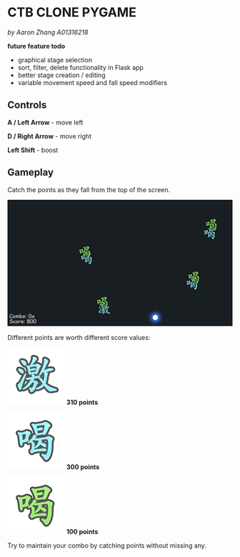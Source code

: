 # CTB CLONE PYGAME

*by Aaron Zhang A01316218*

**future feature todo**
  - graphical stage selection
  - sort, filter, delete functionality in Flask app
  - better stage creation / editing
  - variable movement speed and fall speed modifiers

## Controls

**A / Left Arrow** - move left

**D / Right Arrow** - move right

**Left Shift** - boost

## Gameplay

Catch the points as they fall from the top of the screen.

![gameplay](images/gameplay.png)

Different points are worth different score values:

![310](sprites/point_boost.png)
**310 points**

![300](sprites/point_300.png)
**300 points**

![100](sprites/point_100.png)
**100 points**

Try to maintain your combo by catching points without missing any.
